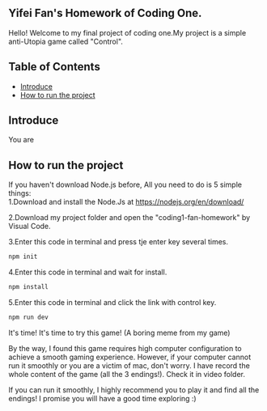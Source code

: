 ## Yifei Fan's Homework of Coding One.
Hello! Welcome to my final project of coding one.My project is a simple anti-Utopia game called "Control".  
## Table of Contents

- [Introduce](#introduce)
- [How to run the project](#how-to-run-the-project)

## Introduce
You are

## How to run the project
If you haven't download Node.js before, All you need to do is 5 simple things:  
1.Download and install the Node.Js at https://nodejs.org/en/download/  
  
2.Download my project folder and open the "coding1-fan-homework" by Visual Code.  
  
3.Enter this code in terminal and press tje enter key several times.
```sh
npm init
```
4.Enter this code in terminal and wait for install.
```sh
npm install
```
5.Enter this code in terminal and click the link with control key.
```sh
npm run dev
```
It's time! It's time to try this game! (A boring meme from my game)  
  
By the way, I found this game requires high computer configuration to achieve a smooth gaming experience. However, if your computer cannot run it smoothly or you are a victim of mac, don't worry. I have record the whole content of the game (all the 3 endings!). Check it in video folder.  
  
If you can run it smoothly, I highly recommend you to play it and find all the endings! I promise you will have a good time exploring :)
